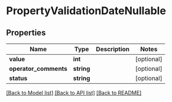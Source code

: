 # PropertyValidationDateNullable

## Properties
Name | Type | Description | Notes
------------ | ------------- | ------------- | -------------
**value** | **int** |  | [optional] 
**operator_comments** | **string** |  | [optional] 
**status** | **string** |  | [optional] 

[[Back to Model list]](../README.md#documentation-for-models) [[Back to API list]](../README.md#documentation-for-api-endpoints) [[Back to README]](../README.md)


